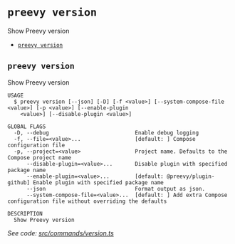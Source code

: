 `preevy version`
================

Show Preevy version

* [`preevy version`](#preevy-version)

## `preevy version`

Show Preevy version

```
USAGE
  $ preevy version [--json] [-D] [-f <value>] [--system-compose-file <value>] [-p <value>] [--enable-plugin
    <value>] [--disable-plugin <value>]

GLOBAL FLAGS
  -D, --debug                           Enable debug logging
  -f, --file=<value>...                 [default: ] Compose configuration file
  -p, --project=<value>                 Project name. Defaults to the Compose project name
      --disable-plugin=<value>...       Disable plugin with specified package name
      --enable-plugin=<value>...        [default: @preevy/plugin-github] Enable plugin with specified package name
      --json                            Format output as json.
      --system-compose-file=<value>...  [default: ] Add extra Compose configuration file without overriding the defaults

DESCRIPTION
  Show Preevy version
```

_See code: [src/commands/version.ts](https://github.com/livecycle/preevy/blob/v0.0.56/src/commands/version.ts)_
